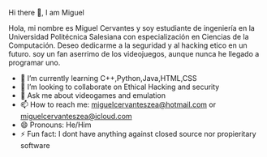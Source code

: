  Hi there 👋, I am Miguel 

Hola, mi nombre es Miguel Cervantes y soy estudiante de ingeniería en la Universidad Politécnica Salesiana con especialización en Ciencias de la Computación. Deseo dedicarme a la seguridad y al hacking etico en un futuro. soy un fan aserrimo de los videojuegos, aunque nunca he llegado a programar uno.


- 🌱 I’m currently learning C++,Python,Java,HTML,CSS
- 👯 I’m looking to collaborate on Ethical Hacking and security
- 💬 Ask me about videogames and emulation
- 📫 How to reach me: miguelcervanteszea@hotmail.com or miguelcervanteszea@icloud.com
- 😄 Pronouns: He/Him
- ⚡ Fun fact: I dont have anything against closed source nor propieritary software
